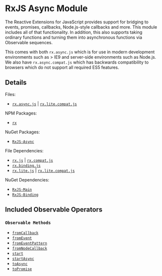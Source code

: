 # RxJS Async Module #

The Reactive Extensions for JavaScript provides support for bridging to events, promises, callbacks, Node.js-style callbacks and more.  This module includes all of that functionality.  In addition, this also supports taking ordinary functions and turning them into asynchronous functions via Observable sequences.

This comes with both `rx.async.js` which is for use in modern development environments such as > IE9 and server-side environments such as Node.js.  We also have `rx.async.compat.js` which has backwards compatibility to browsers which do not support all required ES5 features.

## Details ##

Files:
- [`rx.async.js`](https://github.com/Reactive-Extensions/RxJS/blob/master/dist/rx.async.js) | [`rx.lite.compat.js`](https://github.com/Reactive-Extensions/RxJS/blob/master/dist/rx.async.compat.js)

NPM Packages:
- [`rx`](https://www.npmjs.org/package/rx)

NuGet Packages:
- [`RxJS-Async`](http://www.nuget.org/packages/RxJS-Async/)

File Dependencies:
- [`rx.js`](https://github.com/Reactive-Extensions/RxJS/blob/master/dist/rx.js) | [`rx.compat.js`](https://github.com/Reactive-Extensions/RxJS/blob/master/dist/rx.compat.js)
- [`rx.binding.js`](https://github.com/Reactive-Extensions/RxJS/blob/master/dist/rx.binding.js)
- [`rx.lite.js`](https://github.com/Reactive-Extensions/RxJS/blob/master/dist/rx.lite.js) | [`rx.lite.compat.js`](https://github.com/Reactive-Extensions/RxJS/blob/master/dist/rx.lite.compat.js)

NuGet Dependencies:
- [`RxJS-Main`](http://www.nuget.org/packages/RxJS-Main/)
- [`RxJS-Binding`](http://www.nuget.org/packages/RxJS-Binding/)

## Included Observable Operators ##

### `Observable Methods`
- [`fromCallback`](../../api/core/operators/fromcallback.md)
- [`fromEvent`](../../api/core/operators/fromevent.md)
- [`fromEventPattern`](../../api/core/operators/fromeventpattern.md)
- [`fromNodeCallback`](../../api/core/operators/fromnodecallback.md)
- [`start`](../../api/core/operators/start.md)
- [`startAsync`](../../api/core/operators/startasync.md)
- [`toAsync`](../../api/core/operators/toasync.md)
- [`toPromise`](../../api/core/operators/topromise.md)
